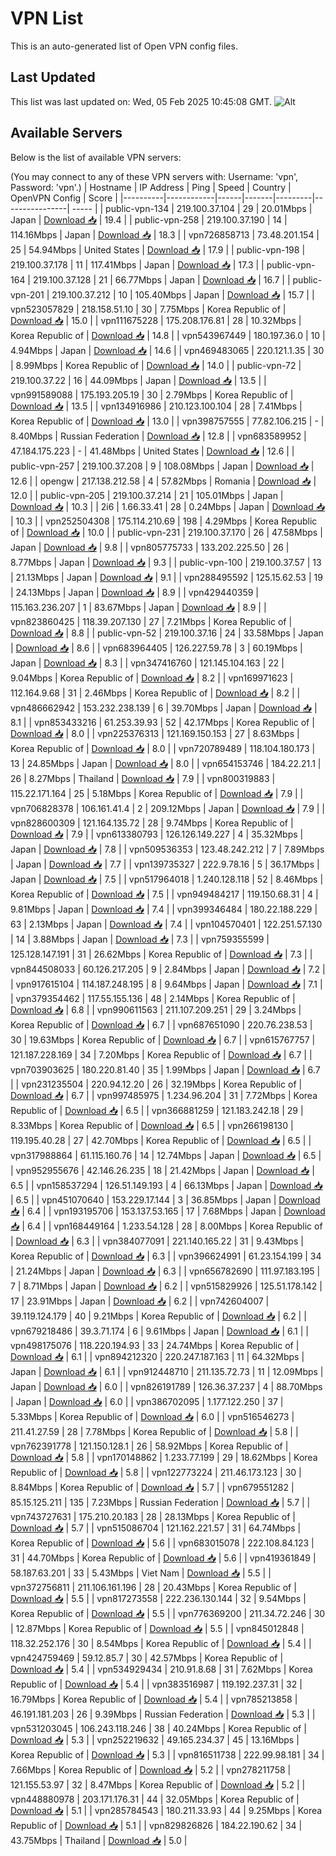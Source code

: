 # VPN List

This is an auto-generated list of Open VPN config files.

## Last Updated

This list was last updated on: Wed, 05 Feb 2025 10:45:08 GMT.
![Alt](https://repobeats.axiom.co/api/embed/186b98318ef1479477931607c1ad7d823f12451f.svg "Repobeats analytics image")

## Available Servers

Below is the list of available VPN servers:

(You may connect to any of these VPN servers with: Username: 'vpn', Password: 'vpn'.)
| Hostname | IP Address | Ping | Speed | Country | OpenVPN Config | Score |
|----------|------------|------|-------|---------|----------------| ----- |
| public-vpn-134 | 219.100.37.104 | 29 | 20.01Mbps | Japan | [Download 📥](./configs/server_0_JP.ovpn) | 19.4 |
| public-vpn-258 | 219.100.37.190 | 14 | 114.16Mbps | Japan | [Download 📥](./configs/server_1_JP.ovpn) | 18.3 |
| vpn726858713 | 73.48.201.154 | 25 | 54.94Mbps | United States | [Download 📥](./configs/server_2_US.ovpn) | 17.9 |
| public-vpn-198 | 219.100.37.178 | 11 | 117.41Mbps | Japan | [Download 📥](./configs/server_3_JP.ovpn) | 17.3 |
| public-vpn-164 | 219.100.37.128 | 21 | 66.77Mbps | Japan | [Download 📥](./configs/server_4_JP.ovpn) | 16.7 |
| public-vpn-201 | 219.100.37.212 | 10 | 105.40Mbps | Japan | [Download 📥](./configs/server_5_JP.ovpn) | 15.7 |
| vpn523057829 | 218.158.51.10 | 30 | 7.75Mbps | Korea Republic of | [Download 📥](./configs/server_6_KR.ovpn) | 15.0 |
| vpn111675228 | 175.208.176.81 | 28 | 10.32Mbps | Korea Republic of | [Download 📥](./configs/server_7_KR.ovpn) | 14.8 |
| vpn543967449 | 180.197.36.0 | 10 | 4.94Mbps | Japan | [Download 📥](./configs/server_8_JP.ovpn) | 14.6 |
| vpn469483065 | 220.121.1.35 | 30 | 8.99Mbps | Korea Republic of | [Download 📥](./configs/server_9_KR.ovpn) | 14.0 |
| public-vpn-72 | 219.100.37.22 | 16 | 44.09Mbps | Japan | [Download 📥](./configs/server_10_JP.ovpn) | 13.5 |
| vpn991589088 | 175.193.205.19 | 30 | 2.79Mbps | Korea Republic of | [Download 📥](./configs/server_11_KR.ovpn) | 13.5 |
| vpn134916986 | 210.123.100.104 | 28 | 7.41Mbps | Korea Republic of | [Download 📥](./configs/server_12_KR.ovpn) | 13.0 |
| vpn398757555 | 77.82.106.215 | - | 8.40Mbps | Russian Federation | [Download 📥](./configs/server_13_RU.ovpn) | 12.8 |
| vpn683589952 | 47.184.175.223 | - | 41.48Mbps | United States | [Download 📥](./configs/server_14_US.ovpn) | 12.6 |
| public-vpn-257 | 219.100.37.208 | 9 | 108.08Mbps | Japan | [Download 📥](./configs/server_15_JP.ovpn) | 12.6 |
| opengw | 217.138.212.58 | 4 | 57.82Mbps | Romania | [Download 📥](./configs/server_16_RO.ovpn) | 12.0 |
| public-vpn-205 | 219.100.37.214 | 21 | 105.01Mbps | Japan | [Download 📥](./configs/server_17_JP.ovpn) | 10.3 |
| 2i6 | 1.66.33.41 | 28 | 0.24Mbps | Japan | [Download 📥](./configs/server_18_JP.ovpn) | 10.3 |
| vpn252504308 | 175.114.210.69 | 198 | 4.29Mbps | Korea Republic of | [Download 📥](./configs/server_19_KR.ovpn) | 10.0 |
| public-vpn-231 | 219.100.37.170 | 26 | 47.58Mbps | Japan | [Download 📥](./configs/server_20_JP.ovpn) | 9.8 |
| vpn805775733 | 133.202.225.50 | 26 | 8.77Mbps | Japan | [Download 📥](./configs/server_21_JP.ovpn) | 9.3 |
| public-vpn-100 | 219.100.37.57 | 13 | 21.13Mbps | Japan | [Download 📥](./configs/server_22_JP.ovpn) | 9.1 |
| vpn288495592 | 125.15.62.53 | 19 | 24.13Mbps | Japan | [Download 📥](./configs/server_23_JP.ovpn) | 8.9 |
| vpn429440359 | 115.163.236.207 | 1 | 83.67Mbps | Japan | [Download 📥](./configs/server_24_JP.ovpn) | 8.9 |
| vpn823860425 | 118.39.207.130 | 27 | 7.21Mbps | Korea Republic of | [Download 📥](./configs/server_25_KR.ovpn) | 8.8 |
| public-vpn-52 | 219.100.37.16 | 24 | 33.58Mbps | Japan | [Download 📥](./configs/server_26_JP.ovpn) | 8.6 |
| vpn683964405 | 126.227.59.78 | 3 | 60.19Mbps | Japan | [Download 📥](./configs/server_27_JP.ovpn) | 8.3 |
| vpn347416760 | 121.145.104.163 | 22 | 9.04Mbps | Korea Republic of | [Download 📥](./configs/server_28_KR.ovpn) | 8.2 |
| vpn169971623 | 112.164.9.68 | 31 | 2.46Mbps | Korea Republic of | [Download 📥](./configs/server_29_KR.ovpn) | 8.2 |
| vpn486662942 | 153.232.238.139 | 6 | 39.70Mbps | Japan | [Download 📥](./configs/server_30_JP.ovpn) | 8.1 |
| vpn853433216 | 61.253.39.93 | 52 | 42.17Mbps | Korea Republic of | [Download 📥](./configs/server_31_KR.ovpn) | 8.0 |
| vpn225376313 | 121.169.150.153 | 27 | 8.63Mbps | Korea Republic of | [Download 📥](./configs/server_32_KR.ovpn) | 8.0 |
| vpn720789489 | 118.104.180.173 | 13 | 24.85Mbps | Japan | [Download 📥](./configs/server_33_JP.ovpn) | 8.0 |
| vpn654153746 | 184.22.21.1 | 26 | 8.27Mbps | Thailand | [Download 📥](./configs/server_34_TH.ovpn) | 7.9 |
| vpn800319883 | 115.22.171.164 | 25 | 5.18Mbps | Korea Republic of | [Download 📥](./configs/server_35_KR.ovpn) | 7.9 |
| vpn706828378 | 106.161.41.4 | 2 | 209.12Mbps | Japan | [Download 📥](./configs/server_36_JP.ovpn) | 7.9 |
| vpn828600309 | 121.164.135.72 | 28 | 9.74Mbps | Korea Republic of | [Download 📥](./configs/server_37_KR.ovpn) | 7.9 |
| vpn613380793 | 126.126.149.227 | 4 | 35.32Mbps | Japan | [Download 📥](./configs/server_38_JP.ovpn) | 7.8 |
| vpn509536353 | 123.48.242.212 | 7 | 7.89Mbps | Japan | [Download 📥](./configs/server_39_JP.ovpn) | 7.7 |
| vpn139735327 | 222.9.78.16 | 5 | 36.17Mbps | Japan | [Download 📥](./configs/server_40_JP.ovpn) | 7.5 |
| vpn517964018 | 1.240.128.118 | 52 | 8.46Mbps | Korea Republic of | [Download 📥](./configs/server_41_KR.ovpn) | 7.5 |
| vpn949484217 | 119.150.68.31 | 4 | 9.81Mbps | Japan | [Download 📥](./configs/server_42_JP.ovpn) | 7.4 |
| vpn399346484 | 180.22.188.229 | 63 | 2.13Mbps | Japan | [Download 📥](./configs/server_43_JP.ovpn) | 7.4 |
| vpn104570401 | 122.251.57.130 | 14 | 3.88Mbps | Japan | [Download 📥](./configs/server_44_JP.ovpn) | 7.3 |
| vpn759355599 | 125.128.147.191 | 31 | 26.62Mbps | Korea Republic of | [Download 📥](./configs/server_45_KR.ovpn) | 7.3 |
| vpn844508033 | 60.126.217.205 | 9 | 2.84Mbps | Japan | [Download 📥](./configs/server_46_JP.ovpn) | 7.2 |
| vpn917615104 | 114.187.248.195 | 8 | 9.64Mbps | Japan | [Download 📥](./configs/server_47_JP.ovpn) | 7.1 |
| vpn379354462 | 117.55.155.136 | 48 | 2.14Mbps | Korea Republic of | [Download 📥](./configs/server_48_KR.ovpn) | 6.8 |
| vpn990611563 | 211.107.209.251 | 29 | 3.24Mbps | Korea Republic of | [Download 📥](./configs/server_49_KR.ovpn) | 6.7 |
| vpn687651090 | 220.76.238.53 | 30 | 19.63Mbps | Korea Republic of | [Download 📥](./configs/server_50_KR.ovpn) | 6.7 |
| vpn615767757 | 121.187.228.169 | 34 | 7.20Mbps | Korea Republic of | [Download 📥](./configs/server_51_KR.ovpn) | 6.7 |
| vpn703903625 | 180.220.81.40 | 35 | 1.99Mbps | Japan | [Download 📥](./configs/server_52_JP.ovpn) | 6.7 |
| vpn231235504 | 220.94.12.20 | 26 | 32.19Mbps | Korea Republic of | [Download 📥](./configs/server_53_KR.ovpn) | 6.7 |
| vpn997485975 | 1.234.96.204 | 31 | 7.72Mbps | Korea Republic of | [Download 📥](./configs/server_54_KR.ovpn) | 6.5 |
| vpn366881259 | 121.183.242.18 | 29 | 8.33Mbps | Korea Republic of | [Download 📥](./configs/server_55_KR.ovpn) | 6.5 |
| vpn266198130 | 119.195.40.28 | 27 | 42.70Mbps | Korea Republic of | [Download 📥](./configs/server_56_KR.ovpn) | 6.5 |
| vpn317988864 | 61.115.160.76 | 14 | 12.74Mbps | Japan | [Download 📥](./configs/server_57_JP.ovpn) | 6.5 |
| vpn952955676 | 42.146.26.235 | 18 | 21.42Mbps | Japan | [Download 📥](./configs/server_58_JP.ovpn) | 6.5 |
| vpn158537294 | 126.51.149.193 | 4 | 66.13Mbps | Japan | [Download 📥](./configs/server_59_JP.ovpn) | 6.5 |
| vpn451070640 | 153.229.17.144 | 3 | 36.85Mbps | Japan | [Download 📥](./configs/server_60_JP.ovpn) | 6.4 |
| vpn193195706 | 153.137.53.165 | 17 | 7.68Mbps | Japan | [Download 📥](./configs/server_61_JP.ovpn) | 6.4 |
| vpn168449164 | 1.233.54.128 | 28 | 8.00Mbps | Korea Republic of | [Download 📥](./configs/server_62_KR.ovpn) | 6.3 |
| vpn384077091 | 221.140.165.22 | 31 | 9.43Mbps | Korea Republic of | [Download 📥](./configs/server_63_KR.ovpn) | 6.3 |
| vpn396624991 | 61.23.154.199 | 34 | 21.24Mbps | Japan | [Download 📥](./configs/server_64_JP.ovpn) | 6.3 |
| vpn656782690 | 111.97.183.195 | 7 | 8.71Mbps | Japan | [Download 📥](./configs/server_65_JP.ovpn) | 6.2 |
| vpn515829926 | 125.51.178.142 | 17 | 23.91Mbps | Japan | [Download 📥](./configs/server_66_JP.ovpn) | 6.2 |
| vpn742604007 | 39.119.124.179 | 40 | 9.21Mbps | Korea Republic of | [Download 📥](./configs/server_67_KR.ovpn) | 6.2 |
| vpn679218486 | 39.3.71.174 | 6 | 9.61Mbps | Japan | [Download 📥](./configs/server_68_JP.ovpn) | 6.1 |
| vpn498175076 | 118.220.194.93 | 33 | 24.74Mbps | Korea Republic of | [Download 📥](./configs/server_69_KR.ovpn) | 6.1 |
| vpn894212320 | 220.247.187.163 | 11 | 64.32Mbps | Japan | [Download 📥](./configs/server_70_JP.ovpn) | 6.1 |
| vpn912448710 | 211.135.72.73 | 11 | 12.09Mbps | Japan | [Download 📥](./configs/server_71_JP.ovpn) | 6.0 |
| vpn826191789 | 126.36.37.237 | 4 | 88.70Mbps | Japan | [Download 📥](./configs/server_72_JP.ovpn) | 6.0 |
| vpn386702095 | 1.177.122.250 | 37 | 5.33Mbps | Korea Republic of | [Download 📥](./configs/server_73_KR.ovpn) | 6.0 |
| vpn516546273 | 211.41.27.59 | 28 | 7.78Mbps | Korea Republic of | [Download 📥](./configs/server_74_KR.ovpn) | 5.8 |
| vpn762391778 | 121.150.128.1 | 26 | 58.92Mbps | Korea Republic of | [Download 📥](./configs/server_75_KR.ovpn) | 5.8 |
| vpn170148862 | 1.233.77.199 | 29 | 18.62Mbps | Korea Republic of | [Download 📥](./configs/server_76_KR.ovpn) | 5.8 |
| vpn122773224 | 211.46.173.123 | 30 | 8.84Mbps | Korea Republic of | [Download 📥](./configs/server_77_KR.ovpn) | 5.7 |
| vpn679551282 | 85.15.125.211 | 135 | 7.23Mbps | Russian Federation | [Download 📥](./configs/server_78_RU.ovpn) | 5.7 |
| vpn743727631 | 175.210.20.183 | 28 | 28.13Mbps | Korea Republic of | [Download 📥](./configs/server_79_KR.ovpn) | 5.7 |
| vpn515086704 | 121.162.221.57 | 31 | 64.74Mbps | Korea Republic of | [Download 📥](./configs/server_80_KR.ovpn) | 5.6 |
| vpn683015078 | 222.108.84.123 | 31 | 44.70Mbps | Korea Republic of | [Download 📥](./configs/server_81_KR.ovpn) | 5.6 |
| vpn419361849 | 58.187.63.201 | 33 | 5.43Mbps | Viet Nam | [Download 📥](./configs/server_82_VN.ovpn) | 5.5 |
| vpn372756811 | 211.106.161.196 | 28 | 20.43Mbps | Korea Republic of | [Download 📥](./configs/server_83_KR.ovpn) | 5.5 |
| vpn817273558 | 222.236.130.144 | 32 | 9.54Mbps | Korea Republic of | [Download 📥](./configs/server_84_KR.ovpn) | 5.5 |
| vpn776369200 | 211.34.72.246 | 30 | 12.87Mbps | Korea Republic of | [Download 📥](./configs/server_85_KR.ovpn) | 5.5 |
| vpn845012848 | 118.32.252.176 | 30 | 8.54Mbps | Korea Republic of | [Download 📥](./configs/server_86_KR.ovpn) | 5.4 |
| vpn424759469 | 59.12.85.7 | 30 | 42.57Mbps | Korea Republic of | [Download 📥](./configs/server_87_KR.ovpn) | 5.4 |
| vpn534929434 | 210.91.8.68 | 31 | 7.62Mbps | Korea Republic of | [Download 📥](./configs/server_88_KR.ovpn) | 5.4 |
| vpn383516987 | 119.192.237.31 | 32 | 16.79Mbps | Korea Republic of | [Download 📥](./configs/server_89_KR.ovpn) | 5.4 |
| vpn785213858 | 46.191.181.203 | 26 | 9.39Mbps | Russian Federation | [Download 📥](./configs/server_90_RU.ovpn) | 5.3 |
| vpn531203045 | 106.243.118.246 | 38 | 40.24Mbps | Korea Republic of | [Download 📥](./configs/server_91_KR.ovpn) | 5.3 |
| vpn252219632 | 49.165.234.37 | 45 | 13.16Mbps | Korea Republic of | [Download 📥](./configs/server_92_KR.ovpn) | 5.3 |
| vpn816511738 | 222.99.98.181 | 34 | 7.66Mbps | Korea Republic of | [Download 📥](./configs/server_93_KR.ovpn) | 5.2 |
| vpn278211758 | 121.155.53.97 | 32 | 8.47Mbps | Korea Republic of | [Download 📥](./configs/server_94_KR.ovpn) | 5.2 |
| vpn448880978 | 203.171.176.31 | 44 | 32.05Mbps | Korea Republic of | [Download 📥](./configs/server_95_KR.ovpn) | 5.1 |
| vpn285784543 | 180.211.33.93 | 44 | 9.25Mbps | Korea Republic of | [Download 📥](./configs/server_96_KR.ovpn) | 5.1 |
| vpn829826826 | 184.22.190.62 | 34 | 43.75Mbps | Thailand | [Download 📥](./configs/server_97_TH.ovpn) | 5.0 |
